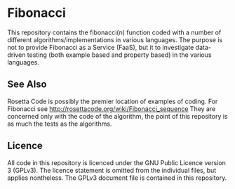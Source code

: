 # Fibonacci

This repository contains the fibonacci(n) function coded with a number of different
algorithms/implementations in various languages. The purpose is not to provide Fibonacci as a Service
(FaaS), but it to investigate data-driven testing (both example based and property based) in the various
languages.

## See Also

Rosetta Code is possibly the premier location of examples of coding. For Fibonacci see
http://rosettacode.org/wiki/Fibonacci_sequence They are concerned only with the code of the algorithm, the point of
this repository is as much the tests as the algorithms.

## Licence

All code in this repository is licenced under the GNU Public Licence version 3 (GPLv3). The licence
statement is omitted from the individual files, but applies nontheless. The GPLv3 document file is contained
in this repository.
